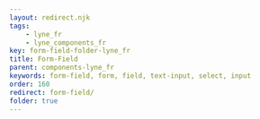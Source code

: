 ```yaml
---
layout: redirect.njk
tags: 
    - lyne_fr
    - lyne_components_fr
key: form-field-folder-lyne_fr
title: Form-Field
parent: components-lyne_fr
keywords: form-field, form, field, text-input, select, input
order: 160
redirect: form-field/
folder: true
---
```

